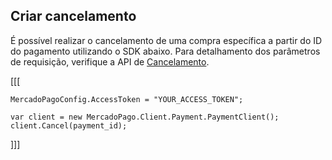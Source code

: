 ## Criar cancelamento

É possível realizar o cancelamento de uma compra específica a partir do ID do pagamento utilizando o SDK abaixo. Para detalhamento dos parâmetros de requisição, verifique a API de [Cancelamento](https://www.mercadopago[FAKER][URL][DOMAIN]/developers/pt/reference/chargebacks/_payments_payment_id/put).

[[[
```dotnet
MercadoPagoConfig.AccessToken = "YOUR_ACCESS_TOKEN";
          
var client = new MercadoPago.Client.Payment.PaymentClient();
client.Cancel(payment_id);
```
]]]